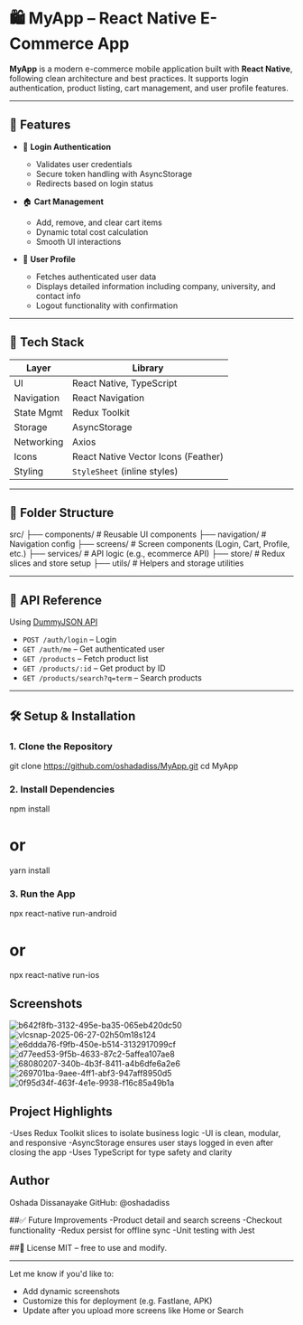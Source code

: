 # 🛍️ MyApp – React Native E-Commerce App

**MyApp** is a modern e-commerce mobile application built with **React Native**, following clean architecture and best practices. It supports login authentication, product listing, cart management, and user profile features.

---

## 🚀 Features

- 🔐 **Login Authentication**
  - Validates user credentials
  - Secure token handling with AsyncStorage
  - Redirects based on login status

- 🏠 **Cart Management**
  - Add, remove, and clear cart items
  - Dynamic total cost calculation
  - Smooth UI interactions

- 👤 **User Profile**
  - Fetches authenticated user data
  - Displays detailed information including company, university, and contact info
  - Logout functionality with confirmation

---

## 🧱 Tech Stack

| Layer          | Library                            |
|----------------|-------------------------------------|
| UI             | React Native, TypeScript           |
| Navigation     | React Navigation                   |
| State Mgmt     | Redux Toolkit                      |
| Storage        | AsyncStorage                       |
| Networking     | Axios                              |
| Icons          | React Native Vector Icons (Feather)|
| Styling        | `StyleSheet` (inline styles)       |

---

## 📂 Folder Structure

src/
├── components/ # Reusable UI components
├── navigation/ # Navigation config
├── screens/ # Screen components (Login, Cart, Profile, etc.)
├── services/ # API logic (e.g., ecommerce API)
├── store/ # Redux slices and store setup
├── utils/ # Helpers and storage utilities

---

## 🔗 API Reference

Using [DummyJSON API](https://dummyjson.com)

- `POST /auth/login` – Login
- `GET /auth/me` – Get authenticated user
- `GET /products` – Fetch product list
- `GET /products/:id` – Get product by ID
- `GET /products/search?q=term` – Search products

---

## 🛠️ Setup & Installation

### 1. Clone the Repository

git clone https://github.com/oshadadiss/MyApp.git
cd MyApp

### 2. Install Dependencies

npm install
# or
yarn install

### 3. Run the App

npx react-native run-android
# or
npx react-native run-ios

## Screenshots

![b642f8fb-3132-495e-ba35-065eb420dc50](https://github.com/user-attachments/assets/c1496125-5254-4415-98cf-b36fba167835)
![vlcsnap-2025-06-27-02h50m18s124](https://github.com/user-attachments/assets/778c98d9-1253-4c31-a73e-9f2b90f16155)
![e6ddda76-f9fb-450e-b514-3132917099cf](https://github.com/user-attachments/assets/44fa3836-dd16-4ff7-b01a-448d11e422bc)
![d77eed53-9f5b-4633-87c2-5affea107ae8](https://github.com/user-attachments/assets/6ab26e69-9fa9-4dcc-975f-0801f7996d05)
![68080207-340b-4b3f-8411-a4b6dfe6a2e6](https://github.com/user-attachments/assets/1c183d3b-bacf-4429-bd5d-e81e5287c8ed)
![269701ba-9aee-4ff1-abf3-947aff8950d5](https://github.com/user-attachments/assets/085c58a0-7d91-477d-9a80-25cdde2092d0)
![0f95d34f-463f-4e1e-9938-f16c85a49b1a](https://github.com/user-attachments/assets/8576940b-e8e7-4ea7-bd6b-fa8dc45b19d6)

## Project Highlights
-Uses Redux Toolkit slices to isolate business logic
-UI is clean, modular, and responsive
-AsyncStorage ensures user stays logged in even after closing the app
-Uses TypeScript for type safety and clarity

## Author
Oshada Dissanayake
GitHub: @oshadadiss

##✅ Future Improvements
-Product detail and search screens
-Checkout functionality
-Redux persist for offline sync
-Unit testing with Jest

##📄 License
MIT – free to use and modify.

---

Let me know if you'd like to:
- Add dynamic screenshots
- Customize this for deployment (e.g. Fastlane, APK)
- Update after you upload more screens like Home or Search
